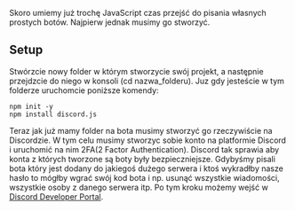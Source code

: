 Skoro umiemy już trochę JavaScript czas przejść do pisania własnych prostych botów. Najpierw jednak musimy go stworzyć.
## Setup
Stwórzcie nowy folder w którym stworzycie swój projekt, a następnie przejdzcie do niego w konsoli (cd nazwa_folderu). Juz gdy jesteście w tym folderze uruchomcie poniższe komendy:
```shell
npm init -y
npm install discord.js
```
Teraz jak już mamy folder na bota musimy stworzyć go rzeczywiście na Discordzie. W tym celu musimy stworzyc sobie konto na platformie Discord i uruchomić na nim 2FA(2 Factor Authentication). Discord tak sprawia aby konta z których tworzone są boty były bezpieczniejsze. Gdybyśmy pisali bota który jest dodany do jakiegoś dużego serwera i ktoś wykradłby nasze hasło to mógłby wgrać swój kod bota i np. usunąć wszystkie wiadomości, wszystkie osoby z danego serwera itp. Po tym kroku możemy wejść w [Discord Developer Portal](https://discord.com/developers/applications).